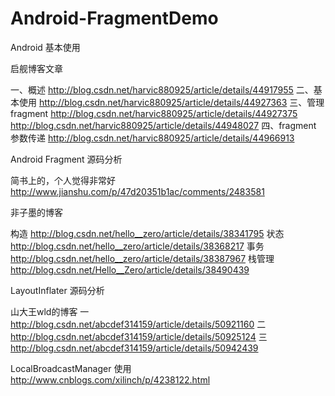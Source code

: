 # Android-FragmentDemo

Android 基本使用

启舰博客文章

一、概述
http://blog.csdn.net/harvic880925/article/details/44917955
二、基本使用
http://blog.csdn.net/harvic880925/article/details/44927363
三、管理fragment
http://blog.csdn.net/harvic880925/article/details/44927375
http://blog.csdn.net/harvic880925/article/details/44948027
四、fragment 参数传递
http://blog.csdn.net/harvic880925/article/details/44966913


Android Fragment 源码分析

简书上的，个人觉得非常好
http://www.jianshu.com/p/47d20351b1ac/comments/2483581

非子墨的博客

构造
http://blog.csdn.net/hello__zero/article/details/38341795
状态
http://blog.csdn.net/hello__zero/article/details/38368217
事务
http://blog.csdn.net/hello__zero/article/details/38387967
栈管理
http://blog.csdn.net/Hello__Zero/article/details/38490439


LayoutInflater 源码分析

山大王wld的博客
一
http://blog.csdn.net/abcdef314159/article/details/50921160
二
http://blog.csdn.net/abcdef314159/article/details/50925124
三
http://blog.csdn.net/abcdef314159/article/details/50942439


LocalBroadcastManager 使用
http://www.cnblogs.com/xilinch/p/4238122.html
